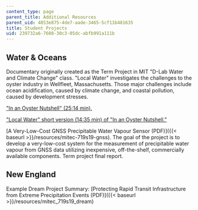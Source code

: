 ```yaml
---
content_type: page
parent_title: Additional Resources
parent_uid: 4853e875-4de7-aade-3465-5cf11b481635
title: Student Projects
uid: 239732a6-7608-30c3-05dc-abfb991a111b
---
```


Water & Oceans
--------------

Documentary originally created as the Term Project in MIT "D-Lab Water and Climate Change" class. "Local Water" investigates the challenges to the oyster industry in Wellfleet, Massachusetts. Those major challenges include ocean acidification, caused by climate change, and coastal pollution, caused by development stresses.

["In an Oyster Nutshell" (25:14 min).](https://youtu.be/opmKChXiYyA)

["Local Water" short version (14:35 min) of "In an Oyster Nutshell."](https://youtu.be/4evJROh4wUk) 

[A Very-Low-Cost GNSS Precipitable Water Vapour Sensor (PDF)]({{< baseurl >}}/resources/mitec-719s19-gnss). The goal of the project is to develop a very-low-cost system for the measurement of precipitable water vapour from GNSS data utilizing inexpensive, off-the-shelf, commercially available components. Term project final report. 

New England
-----------

Example Dream Project Summary: [Protecting Rapid Transit Infrastructure from Extreme Precipitation Events (PDF)]({{< baseurl >}}/resources/mitec_719s19_dream)